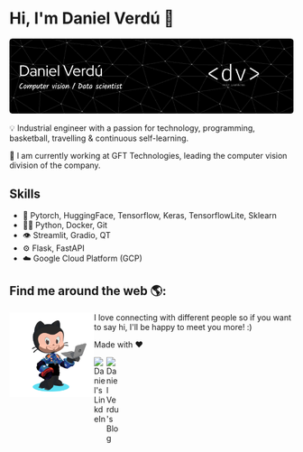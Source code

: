 # Hi, I'm Daniel Verdú 👋 

![Header](./davertor-github-header-image.png)

💡 Industrial engineer with a passion for technology, programming, basketball, travelling & continuous self-learning. 

💼 I am currently working at GFT Technologies, leading the computer vision division of the company.

## Skills
- 🧠 Pytorch, HuggingFace, Tensorflow, Keras, TensorflowLite, Sklearn
- 👨‍💻 Python, Docker, Git 
- 👁️ Streamlit, Gradio, QT
- ⚙️ Flask, FastAPI
- ☁️ Google Cloud Platform (GCP)

## Find me around the web 🌎:

<img align="left" width="150" height="150" src="https://github.com/davertor/davertor/blob/master/danielverdu_octocat.png">

I love connecting with different people so if you want to say hi, I'll be happy to meet you more! :)

Made with :heart:

<p>
<a href="https://www.linkedin.com/in/daniel-verdu-torres/">
  <img align="left" alt="Daniel's LinkdeIn" width="22px" src="https://cdn.jsdelivr.net/npm/simple-icons@v3/icons/linkedin.svg" />
</a>
<a href="https://www.danielverdu.com/">
  <img align="left" alt="Daniel Verdu's Blog" width="22px" src="https://cdn.jsdelivr.net/npm/simple-icons@3.0.1/icons/wordpress.svg" />
</a>
</p>

<!--
**davertor/davertor** is a ✨ _special_ ✨ repository because its `README.md` (this file) appears on your GitHub profile.

Here are some ideas to get you started:

- 🔭 I’m currently working on ...
- 🌱 I’m currently learning ...
- 👯 I’m looking to collaborate on ...
- 🤔 I’m looking for help with ...
- 💬 Ask me about ...
- 📫 How to reach me: ...
- 😄 Pronouns: ...
- ⚡ Fun fact: ...
-->
